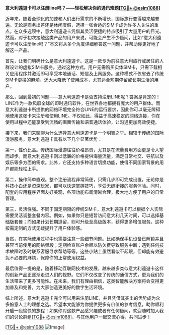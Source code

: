 **意大利遠遊卡可以注册line吗？——轻松解决你的通讯难题[[TG💪+ @esim1088](https://t.me/s/esim1088)]**

近年来，随着全球化的加速和人们出行需求的不断增长，国际旅行变得越来越普遍。无论是商务出差还是休闲度假，选择一张合适的SIM卡成为许多人关注的重点。在众多选项中，意大利遠遊卡凭借其灵活便捷的特点吸引了大量用户的目光。然而，对于初次接触这类产品的用户来说，可能会产生不少疑问，比如“意大利遠遊卡可以注册line吗？”本文将从多个角度详细解答这一问题，并帮助你更好地了解这一产品。

首先，让我们明确什么是意大利遠遊卡。这是一款专为前往意大利旅行或居住的人群设计的虚拟SIM卡服务。通过这种方式，用户无需购买实体SIM卡，只需下载相关应用程序并激活即可享受本地通话、短信及上网服务。这种模式不仅省去了传统SIM卡更换的麻烦，还大大降低了使用成本，尤其适合短期停留或长期生活的用户。

那么，回到最初的问题——意大利遠遊卡是否支持注册LINE呢？答案是肯定的！LINE作为一款风靡全球的即时通讯软件，在世界各地都拥有庞大的用户群体。而意大利遠遊卡所提供的网络环境完全符合LINE的运行要求，因此你可以毫无障碍地使用这张卡来注册和使用LINE。不仅如此，得益于高速稳定的网络连接，你在使用过程中还能享受到流畅的画面传输和语音通话体验，让沟通更加高效便捷。

接下来，我们来聊聊为什么选择意大利遠遊卡是一个明智之举。相较于传统的国际漫游服务，意大利遠遊卡具有以下几个显著优势：

第一，性价比高。传统国际漫游往往价格昂贵，尤其是在流量费用方面更是令人望而却步。而意大利遠遊卡则以低廉的价格提供海量流量，满足日常社交、导航以及娱乐等多方面的需求。此外，它还支持多种语言切换功能，使得不同国家背景的用户都能轻松上手。

第二，操作简单直观。整个注册流程非常简便，只需几步即可完成设置。无论你是科技小白还是资深玩家，都可以快速掌握技巧，享受无缝衔接的服务体验。同时，配套的应用程序界面友好美观，各项功能布局清晰合理，极大地方便了用户的日常管理。

第三，灵活性强。不同于固定期限的传统SIM卡，意大利遠遊卡可以根据个人实际需要灵活调整套餐内容。例如，如果你只是短暂访问意大利几天时间，可以选择基础版套餐；而如果计划长期逗留，则可升级至高级版本，获得更多增值服务。这种按需定制的方式无疑提升了用户体验感。

当然，在实际使用过程中也需要注意一些细节问题。比如确保手机设备已解锁并且兼容当前使用的网络频段；定期检查账户余额以防欠费导致服务中断；遇到任何技术故障时及时联系客服寻求帮助等等。这些小贴士虽然看似不起眼，但却能有效避免不必要的麻烦，保障你的正常使用权益。

最后值得一提的是，随着移动互联网技术的发展，越来越多类似意大利遠遊卡这样的创新产品正逐渐走进人们的视野。它们不仅改变了传统的通信方式，更为我们的生活带来了更多可能性。在未来，我们有理由相信，这类智能解决方案将会变得更加普及和完善，为大家创造更美好的数字生活环境。

综上所述，意大利遠遊卡完全可以用来注册LINE，并且凭借其突出的优势成为众多旅意人士的理想之选。希望本文能够为你提供更多有价值的参考信息，助你顺利开启一段愉快的旅程！如果你对这款产品感兴趣或者有任何疑问，欢迎随时加入我们的讨论群组[[TG💪+ @esim1088](https://t.me/s/esim1088)]，与其他用户一起交流心得，共同进步！

[[TG💪+ @esim1088](https://t.me/s/esim1088) ![Image](https://i.postimg.cc/4NQfJmqS/Snipaste-2025-05-13-00-14-12.png)]